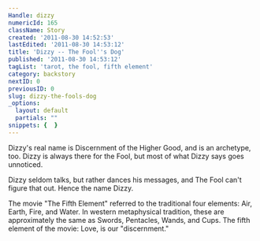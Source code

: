 ```yaml
---
Handle: dizzy
numericId: 165
className: Story
created: '2011-08-30 14:52:53'
lastEdited: '2011-08-30 14:53:12'
title: 'Dizzy -- The Fool''s Dog'
published: '2011-08-30 14:53:12'
tagList: 'tarot, the fool, fifth element'
category: backstory
nextID: 0
previousID: 0
slug: dizzy-the-fools-dog
_options:
  layout: default
  partials: ""
snippets: {  }
---
```

Dizzy's real name is Discernment of the Higher Good, and is an archetype, too. Dizzy is always there for the Fool, but most of what Dizzy says goes unnoticed.

Dizzy seldom talks, but rather dances his messages, and The Fool can't figure that out. Hence the name Dizzy.

The movie "The Fifth Element" referred to the traditional four elements: Air, Earth, Fire, and Water. In western metaphysical tradition, these are approximately the same as Swords, Pentacles, Wands, and Cups. The fifth element of the movie: Love, is our "discernment."

